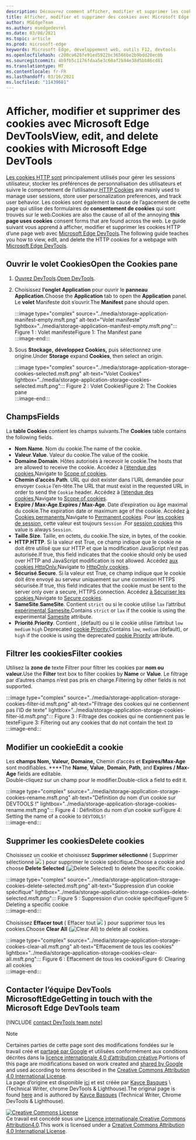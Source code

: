 ```yaml
---
description: Découvrez comment afficher, modifier et supprimer les cookies HTTP d’une page à l’aide de Microsoft Edge DevTools.
title: Afficher, modifier et supprimer des cookies avec Microsoft Edge DevTools
author: MSEdgeTeam
ms.author: msedgedevrel
ms.date: 03/08/2021
ms.topic: article
ms.prod: microsoft-edge
keywords: Microsoft Edge, développement web, outils F12, devtools
ms.openlocfilehash: c208ca628fe91ed5922bc36566be2b9bdd20ec0b
ms.sourcegitcommit: 4b9fb5c1176fdaa5e3c60af2b84e38d5bb86cd81
ms.translationtype: MT
ms.contentlocale: fr-FR
ms.lasthandoff: 03/16/2021
ms.locfileid: "11439681"
---
```

<!-- Copyright Kayce Basques 

   Licensed under the Apache License, Version 2.0 (the "License");
   you may not use this file except in compliance with the License.
   You may obtain a copy of the License at

       https://www.apache.org/licenses/LICENSE-2.0

   Unless required by applicable law or agreed to in writing, software
   distributed under the License is distributed on an "AS IS" BASIS,
   WITHOUT WARRANTIES OR CONDITIONS OF ANY KIND, either express or implied.
   See the License for the specific language governing permissions and
   limitations under the License.  -->

# <a name="view-edit-and-delete-cookies-with-microsoft-edge-devtools"></a><span data-ttu-id="2182c-104">Afficher, modifier et supprimer des cookies avec Microsoft Edge DevTools</span><span class="sxs-lookup"><span data-stu-id="2182c-104">View, edit, and delete cookies with Microsoft Edge DevTools</span></span>  

<span data-ttu-id="2182c-105">[Les cookies HTTP sont][MDNHTTPCookies] principalement utilisés pour gérer les sessions utilisateur, stocker les préférences de personnalisation des utilisateurs et suivre le comportement de l’utilisateur.</span><span class="sxs-lookup"><span data-stu-id="2182c-105">[HTTP Cookies][MDNHTTPCookies] are mainly used to manage user sessions, store user personalization preferences, and track user behavior.</span></span>  <span data-ttu-id="2182c-106">Les cookies sont également la cause de l’agacement de cette page qui utilise des formulaires de **consentement de cookies** qui sont trouvés sur le web.</span><span class="sxs-lookup"><span data-stu-id="2182c-106">Cookies are also the cause of all of the annoying **this page uses cookies** consent forms that are found across the web.</span></span>  <span data-ttu-id="2182c-107">Le guide suivant vous apprend à afficher, modifier et supprimer les cookies HTTP d’une page web avec [Microsoft Edge DevTools][MicrosoftEdgeDevTools].</span><span class="sxs-lookup"><span data-stu-id="2182c-107">The following guide teaches you how to view, edit, and delete the HTTP cookies for a webpage with [Microsoft Edge DevTools][MicrosoftEdgeDevTools].</span></span>  

## <a name="open-the-cookies-pane"></a><span data-ttu-id="2182c-108">Ouvrir le volet Cookies</span><span class="sxs-lookup"><span data-stu-id="2182c-108">Open the Cookies pane</span></span>  

1.  <span data-ttu-id="2182c-109">[Ouvrez DevTools][DevToolsOpen].</span><span class="sxs-lookup"><span data-stu-id="2182c-109">[Open DevTools][DevToolsOpen].</span></span>  
1.  <span data-ttu-id="2182c-110">Choisissez **l’onglet Application** pour ouvrir le **panneau Application.**</span><span class="sxs-lookup"><span data-stu-id="2182c-110">Choose the **Application** tab to open the **Application** panel.</span></span>  <span data-ttu-id="2182c-111">Le **volet** Manifeste doit s’ouvrir.</span><span class="sxs-lookup"><span data-stu-id="2182c-111">The **Manifest** pane should open.</span></span>  
    
    :::image type="complex" source="../media/storage-application-manifest-empty.msft.png" alt-text="Volet manifeste" lightbox="../media/storage-application-manifest-empty.msft.png":::
       <span data-ttu-id="2182c-113">Figure 1 : Volet manifeste</span><span class="sxs-lookup"><span data-stu-id="2182c-113">Figure 1:  The Manifest pane</span></span>  
    :::image-end:::  

1.  <span data-ttu-id="2182c-114">Sous **Stockage,** **développez Cookies,** puis sélectionnez une origine.</span><span class="sxs-lookup"><span data-stu-id="2182c-114">Under **Storage** expand **Cookies**, then select an origin.</span></span>  
    
    :::image type="complex" source="../media/storage-application-storage-cookies-selected.msft.png" alt-text="Volet Cookies" lightbox="../media/storage-application-storage-cookies-selected.msft.png":::
       <span data-ttu-id="2182c-116">Figure 2 : Volet Cookies</span><span class="sxs-lookup"><span data-stu-id="2182c-116">Figure 2:  The Cookies pane</span></span>  
    :::image-end:::  

## <a name="fields"></a><span data-ttu-id="2182c-117">Champs</span><span class="sxs-lookup"><span data-stu-id="2182c-117">Fields</span></span>  

<span data-ttu-id="2182c-118">La **table Cookies** contient les champs suivants.</span><span class="sxs-lookup"><span data-stu-id="2182c-118">The **Cookies** table contains the following fields.</span></span>  

*   <span data-ttu-id="2182c-119">**Nom**.</span><span class="sxs-lookup"><span data-stu-id="2182c-119">**Name**.</span></span>  <span data-ttu-id="2182c-120">Nom du cookie.</span><span class="sxs-lookup"><span data-stu-id="2182c-120">The name of the cookie.</span></span>  
*   <span data-ttu-id="2182c-121">**Valeur**.</span><span class="sxs-lookup"><span data-stu-id="2182c-121">**Value**.</span></span>  <span data-ttu-id="2182c-122">Valeur du cookie.</span><span class="sxs-lookup"><span data-stu-id="2182c-122">The value of the cookie.</span></span>  
*   <span data-ttu-id="2182c-123">**Domaine**.</span><span class="sxs-lookup"><span data-stu-id="2182c-123">**Domain**.</span></span>  <span data-ttu-id="2182c-124">Hôtes autorisés à recevoir le cookie.</span><span class="sxs-lookup"><span data-stu-id="2182c-124">The hosts that are allowed to receive the cookie.</span></span>  <span data-ttu-id="2182c-125">Accédez à [l’étendue des cookies.][MDNHTTPCookiesScope]</span><span class="sxs-lookup"><span data-stu-id="2182c-125">Navigate to [Scope of cookies][MDNHTTPCookiesScope].</span></span>  
*   <span data-ttu-id="2182c-126">**Chemin d’accès**.</span><span class="sxs-lookup"><span data-stu-id="2182c-126">**Path**.</span></span>  <span data-ttu-id="2182c-127">URL qui doit exister dans l’URL demandée pour envoyer `Cookie` l’en-tête.</span><span class="sxs-lookup"><span data-stu-id="2182c-127">The URL that must exist in the requested URL in order to send the `Cookie` header.</span></span>  <span data-ttu-id="2182c-128">Accédez à [l’étendue des cookies.][MDNHTTPCookiesScope]</span><span class="sxs-lookup"><span data-stu-id="2182c-128">Navigate to [Scope of cookies][MDNHTTPCookiesScope].</span></span>  
*   <span data-ttu-id="2182c-129">**Expire / Max-Age**.</span><span class="sxs-lookup"><span data-stu-id="2182c-129">**Expires / Max-Age**.</span></span>  <span data-ttu-id="2182c-130">Date d’expiration ou âge maximal du cookie.</span><span class="sxs-lookup"><span data-stu-id="2182c-130">The expiration date or maximum age of the cookie.</span></span>  <span data-ttu-id="2182c-131">Accédez [à Cookies permanents.][MDNHTTPCookiesPermanent]</span><span class="sxs-lookup"><span data-stu-id="2182c-131">Navigate to [Permanent cookies][MDNHTTPCookiesPermanent].</span></span>  <span data-ttu-id="2182c-132">Pour [les cookies de session,][MDNHTTPCookiesSession] cette valeur est toujours `Session` .</span><span class="sxs-lookup"><span data-stu-id="2182c-132">For [session cookies][MDNHTTPCookiesSession] this value is always `Session`.</span></span>  
*   <span data-ttu-id="2182c-133">**Taille**.</span><span class="sxs-lookup"><span data-stu-id="2182c-133">**Size**.</span></span>  <span data-ttu-id="2182c-134">Taille, en octets, du cookie.</span><span class="sxs-lookup"><span data-stu-id="2182c-134">The size, in bytes, of the cookie.</span></span>  
*   <span data-ttu-id="2182c-135">**HTTP**.</span><span class="sxs-lookup"><span data-stu-id="2182c-135">**HTTP**.</span></span>  <span data-ttu-id="2182c-136">Si la valeur est True, ce champ indique que le cookie ne doit être utilisé que sur HTTP et que la modification JavaScript n’est pas autorisée.</span><span class="sxs-lookup"><span data-stu-id="2182c-136">If true, this field indicates that the cookie should only be used over HTTP and JavaScript modification is not allowed.</span></span>  <span data-ttu-id="2182c-137">Accédez [aux cookies HttpOnly.][MDNHTTPCookiesSecure]</span><span class="sxs-lookup"><span data-stu-id="2182c-137">Navigate to [HttpOnly cookies][MDNHTTPCookiesSecure].</span></span>  
*   <span data-ttu-id="2182c-138">**Sécurisé**.</span><span class="sxs-lookup"><span data-stu-id="2182c-138">**Secure**.</span></span>  <span data-ttu-id="2182c-139">Si la valeur est True, ce champ indique que le cookie doit être envoyé au serveur uniquement sur une connexion HTTPS sécurisée.</span><span class="sxs-lookup"><span data-stu-id="2182c-139">If true, this field indicates that the cookie must be sent to the server only over a secure, HTTPS connection.</span></span>  <span data-ttu-id="2182c-140">Accédez [à Sécuriser les cookies.][MDNHTTPCookiesSecure]</span><span class="sxs-lookup"><span data-stu-id="2182c-140">Navigate to [Secure cookies][MDNHTTPCookiesSecure].</span></span>  
*   <span data-ttu-id="2182c-141">**SameSite**.</span><span class="sxs-lookup"><span data-stu-id="2182c-141">**SameSite**.</span></span>  <span data-ttu-id="2182c-142">Contient `strict` ou si le cookie utilise `lax` l’attribut [expérimental Samesite.][MDNHTTPCookiesSamesite]</span><span class="sxs-lookup"><span data-stu-id="2182c-142">Contains `strict` or `lax` if the cookie is using the experimental [Samesite][MDNHTTPCookiesSamesite] attribute.</span></span>  
*   <span data-ttu-id="2182c-143">**Priorité**.</span><span class="sxs-lookup"><span data-stu-id="2182c-143">**Priority**.</span></span>  <span data-ttu-id="2182c-144">Contient , \(default\) ou si le cookie utilise l’attribut `low` `medium` `high` Deprecated [cookie Priority.][ChromiumIssue232693]</span><span class="sxs-lookup"><span data-stu-id="2182c-144">Contains `low`, `medium` \(default\), or `high` if the cookie is using the deprecated [cookie Priority][ChromiumIssue232693] attribute.</span></span>

## <a name="filter-cookies"></a><span data-ttu-id="2182c-145">Filtrer les cookies</span><span class="sxs-lookup"><span data-stu-id="2182c-145">Filter cookies</span></span>  

<span data-ttu-id="2182c-146">Utilisez la **zone de** texte Filtrer pour filtrer les cookies par **nom ou** **valeur.**</span><span class="sxs-lookup"><span data-stu-id="2182c-146">Use the **Filter** text box to filter cookies by **Name** or **Value**.</span></span>  <span data-ttu-id="2182c-147">Le filtrage par d’autres champs n’est pas pris en charge.</span><span class="sxs-lookup"><span data-stu-id="2182c-147">Filtering by other fields is not supported.</span></span>  

:::image type="complex" source="../media/storage-application-storage-cookies-filter-id.msft.png" alt-text="Filtrage des cookies qui ne contiennent pas l’ID de texte" lightbox="../media/storage-application-storage-cookies-filter-id.msft.png":::
   <span data-ttu-id="2182c-149">Figure 3 : Filtrage des cookies qui ne contiennent pas le texte</span><span class="sxs-lookup"><span data-stu-id="2182c-149">Figure 3:  Filtering out any cookies that do not contain the text</span></span> `ID`  
:::image-end:::  

## <a name="edit-a-cookie"></a><span data-ttu-id="2182c-150">Modifier un cookie</span><span class="sxs-lookup"><span data-stu-id="2182c-150">Edit a cookie</span></span>  

<span data-ttu-id="2182c-151">Les **champs Nom,** **Valeur,** **Domaine,** Chemin d’accès et **Expires/Max-Age** sont modifiables. \*\*\*\*</span><span class="sxs-lookup"><span data-stu-id="2182c-151">The **Name**, **Value**, **Domain**, **Path**, and **Expires / Max-Age** fields are editable.</span></span>  
<span data-ttu-id="2182c-152">Double-cliquez sur un champ pour le modifier.</span><span class="sxs-lookup"><span data-stu-id="2182c-152">Double-click a field to edit it.</span></span>  

:::image type="complex" source="../media/storage-application-storage-cookies-rename.msft.png" alt-text="Définition du nom d’un cookie sur DEVTOOLS !" lightbox="../media/storage-application-storage-cookies-rename.msft.png":::
   <span data-ttu-id="2182c-154">Figure 4 : Définition du nom d’un cookie sur</span><span class="sxs-lookup"><span data-stu-id="2182c-154">Figure 4:  Setting the name of a cookie to</span></span> `DEVTOOLS!`  
:::image-end:::  

## <a name="delete-cookies"></a><span data-ttu-id="2182c-155">Supprimer les cookies</span><span class="sxs-lookup"><span data-stu-id="2182c-155">Delete cookies</span></span>  

<span data-ttu-id="2182c-156">Choisissez un cookie et choisissez **Supprimer sélectionné** \( Supprimer sélectionné ![ ](../media/delete-icon.msft.png) \) pour supprimer le cookie spécifique.</span><span class="sxs-lookup"><span data-stu-id="2182c-156">Choose a cookie and choose **Delete Selected** \(![Delete Selected](../media/delete-icon.msft.png)\) to delete the specific cookie.</span></span>  

:::image type="complex" source="../media/storage-application-storage-cookies-delete-selected.msft.png" alt-text="Suppression d’un cookie spécifique" lightbox="../media/storage-application-storage-cookies-delete-selected.msft.png":::
   <span data-ttu-id="2182c-158">Figure 5 : Suppression d’un cookie spécifique</span><span class="sxs-lookup"><span data-stu-id="2182c-158">Figure 5:  Deleting a specific cookie</span></span>  
:::image-end:::  

<span data-ttu-id="2182c-159">Choisissez **Effacer tout** \( Effacer tout ![ ](../media/clear-icon.msft.png) \) pour supprimer tous les cookies.</span><span class="sxs-lookup"><span data-stu-id="2182c-159">Choose **Clear All** \(![Clear All](../media/clear-icon.msft.png)\) to delete all cookies.</span></span>  

:::image type="complex" source="../media/storage-application-storage-cookies-clear-all.msft.png" alt-text="Effacement de tous les cookies" lightbox="../media/storage-application-storage-cookies-clear-all.msft.png":::
   <span data-ttu-id="2182c-161">Figure 6 : Effacement de tous les cookies</span><span class="sxs-lookup"><span data-stu-id="2182c-161">Figure 6:  Clearing all cookies</span></span>  
:::image-end:::  

## <a name="getting-in-touch-with-the-microsoft-edge-devtools-team"></a><span data-ttu-id="2182c-162">Contacter l’équipe DevTools MicrosoftEdge</span><span class="sxs-lookup"><span data-stu-id="2182c-162">Getting in touch with the Microsoft Edge DevTools team</span></span>  

[!INCLUDE [contact DevTools team note](../includes/contact-devtools-team-note.md)]  

<!-- links -->  

[MicrosoftEdgeDevTools]: /microsoft-edge/devtools-guide-chromium "Outils de développement Microsoft Edge (Chromium)"  
[DevToolsOpen]: /microsoft-edge/devtools-guide-chromium/open "Ouvrir Microsoft Edge DevTools"  

[ChromiumIssue232693]: https://bugs.chromium.org/p/chromium/issues/detail?id=232693 "Problème Chromium 232693 : mise en œuvre du champ de priorité pour les cookies | Bogues Chromium"  

[MDNHTTPCookies]: https://developer.mozilla.org/docs/Web/HTTP/Cookies "Cookies HTTP | MDN"  
[MDNHTTPCookiesPermanent]: https://developer.mozilla.org/docs/Web/HTTP/Cookies#Permanent_cookies "Cookies HTTP : cookies permanents | MDN"  
[MDNHTTPCookiesSamesite]: https://developer.mozilla.org/docs/Web/HTTP/Cookies#SameSite_cookies "Cookies HTTP : cookies SameSite | MDN"  
[MDNHTTPCookiesScope]: https://developer.mozilla.org/docs/Web/HTTP/Cookies#Scope_of_cookies "Cookies HTTP : étendue des cookies | MDN"  
[MDNHTTPCookiesSecure]: https://developer.mozilla.org/docs/Web/HTTP/Cookies#Secure_and_HttpOnly_cookies "Cookies HTTP : les cookies sécurisés et HttpOnly | MDN"  
[MDNHTTPCookiesSession]: https://developer.mozilla.org/docs/Web/HTTP/Cookies#Session_cookies "Cookies HTTP : cookies de session | MDN"  

> [!NOTE]
> <span data-ttu-id="2182c-172">Certaines parties de cette page sont des modifications fondées sur le travail créé et [partagé par Google][GoogleSitePolicies] et utilisées conformément aux conditions décrites dans la [licence internationale 4,0 d’attribution créative][CCA4IL].</span><span class="sxs-lookup"><span data-stu-id="2182c-172">Portions of this page are modifications based on work created and [shared by Google][GoogleSitePolicies] and used according to terms described in the [Creative Commons Attribution 4.0 International License][CCA4IL].</span></span>  
> <span data-ttu-id="2182c-173">La page d’origine est disponible [ici](https://developers.google.com/web/tools/chrome-devtools/storage/cookies) et est créée par [Kayce Basques][KayceBasques] \ (Technical Writer, chrome DevTools \& Lighthouse\).</span><span class="sxs-lookup"><span data-stu-id="2182c-173">The original page is found [here](https://developers.google.com/web/tools/chrome-devtools/storage/cookies) and is authored by [Kayce Basques][KayceBasques] \(Technical Writer, Chrome DevTools \& Lighthouse\).</span></span>  

[![Creative Commons License][CCby4Image]][CCA4IL]  
<span data-ttu-id="2182c-175">Ce travail est concédé sous une [Licence internationale Creative Commons Attribution4.0][CCA4IL].</span><span class="sxs-lookup"><span data-stu-id="2182c-175">This work is licensed under a [Creative Commons Attribution 4.0 International License][CCA4IL].</span></span>  

[CCA4IL]: https://creativecommons.org/licenses/by/4.0  
[CCby4Image]: https://i.creativecommons.org/l/by/4.0/88x31.png  
[GoogleSitePolicies]: https://developers.google.com/terms/site-policies  
[KayceBasques]: https://developers.google.com/web/resources/contributors/kaycebasques  
